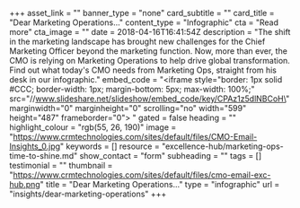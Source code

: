 +++
asset_link = ""
banner_type = "none"
card_subtitle = ""
card_title = "Dear Marketing Operations..."
content_type = "Infographic"
cta = "Read more"
cta_image = ""
date = 2018-04-16T16:41:54Z
description = "The shift in the marketing landscape has brought new challenges for the Chief Marketing Officer beyond the marketing function. Now, more than ever, the CMO is relying on Marketing Operations to help drive global transformation. Find out what today's CMO needs from Marketing Ops, straight from his desk in our infographic."
embed_code = "<iframe style=\"border: 1px solid #CCC; border-width: 1px; margin-bottom: 5px; max-width: 100%;\" src=\"//www.slideshare.net/slideshow/embed_code/key/CPAz1z5dlNBCoH\" marginwidth=\"0\" marginheight=\"0\" scrolling=\"no\" width=\"599\" height=\"487\" frameborder=\"0\"> </iframe>"
gated = false
heading = ""
highlight_colour = "rgb(55, 26, 190)"
image = "https://www.crmtechnologies.com/sites/default/files/CMO-Email-Insights_0.jpg"
keywords = []
resource = "excellence-hub/marketing-ops-time-to-shine.md"
show_contact = "form"
subheading = ""
tags = []
testimonial = ""
thumbnail = "https://www.crmtechnologies.com/sites/default/files/cmo-email-exc-hub.png"
title = "Dear Marketing Operations..."
type = "infographic"
url = "insights/dear-marketing-operations"
+++
